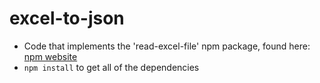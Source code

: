 # excel-to-json
- Code that implements the 'read-excel-file' npm package, found here: [npm website](https://www.npmjs.com/package/read-excel-file)
- `npm install` to get all of the dependencies